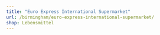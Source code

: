 ```yaml
---
title: "Euro Express International Supermarket"
url: /birmingham/euro-express-international-supermarket/
shop: Lebensmittel
---
```

